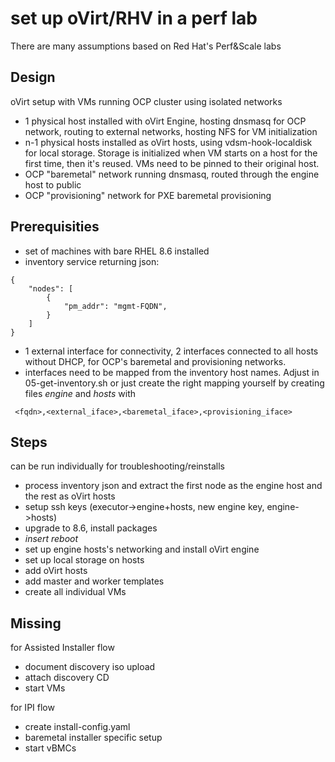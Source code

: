 # set up oVirt/RHV in a perf lab

There are many assumptions based on Red Hat's Perf&Scale labs

## Design
oVirt setup with VMs running OCP cluster using isolated networks
- 1 physical host installed with oVirt Engine, hosting dnsmasq for OCP network, routing to external networks, hosting NFS for VM initialization
- n-1 physical hosts installed as oVirt hosts, using vdsm-hook-localdisk for local storage. Storage is initialized when VM starts on a host for the first time, then it's reused. VMs need to be pinned to their original host.
- OCP "baremetal" network running dnsmasq, routed through the engine host to public
- OCP "provisioning" network for PXE baremetal provisioning

## Prerequisities
- set of machines with bare RHEL 8.6 installed
- inventory service returning json:
```
{
    "nodes": [
        {
            "pm_addr": "mgmt-FQDN",
        }
    ]
}
```
- 1 external interface for connectivity, 2 interfaces connected to all hosts without DHCP, for OCP's baremetal and provisioning networks.
- interfaces need to be mapped from the inventory host names. Adjust in 05-get-inventory.sh or just create the right mapping yourself by creating files _engine_ and _hosts_ with
```
 <fqdn>,<external_iface>,<baremetal_iface>,<provisioning_iface>
 ```

## Steps
can be run individually for troubleshooting/reinstalls
- process inventory json and extract the first node as the engine host and the rest as oVirt hosts
- setup ssh keys (executor->engine+hosts, new engine key, engine->hosts)
- upgrade to 8.6, install packages
- _insert reboot_
- set up engine hosts's networking and install oVirt engine
- set up local storage on hosts
- add oVirt hosts
- add master and worker templates
- create all individual VMs

## Missing
for Assisted Installer flow
- document discovery iso upload
- attach discovery CD
- start VMs

for IPI flow
- create install-config.yaml
- baremetal installer specific setup
- start vBMCs 

